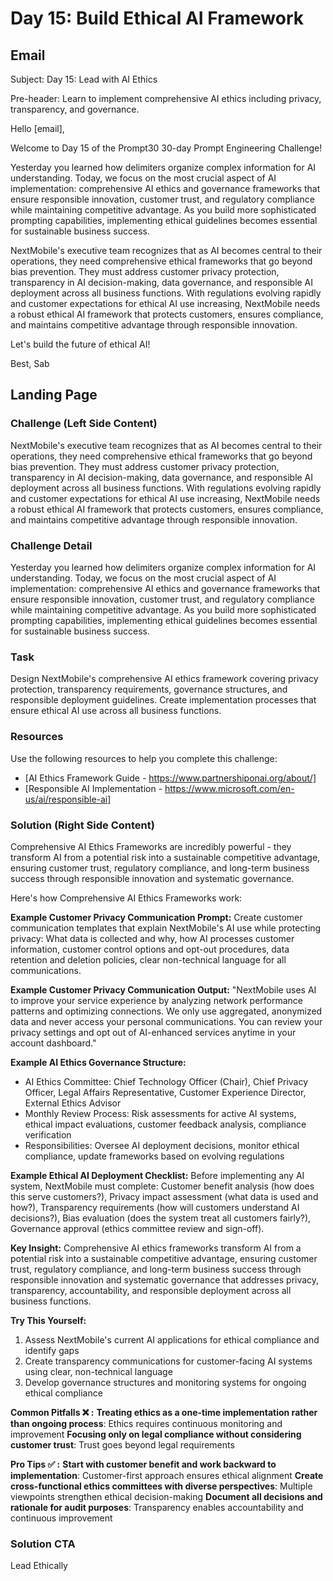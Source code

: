 # Day 15: Build Ethical AI Framework

## Email
Subject: Day 15: Lead with AI Ethics

Pre-header: Learn to implement comprehensive AI ethics including privacy, transparency, and governance.

Hello [email],

Welcome to Day 15 of the Prompt30 30-day Prompt Engineering Challenge!

Yesterday you learned how delimiters organize complex information for AI understanding. Today, we focus on the most crucial aspect of AI implementation: comprehensive AI ethics and governance frameworks that ensure responsible innovation, customer trust, and regulatory compliance while maintaining competitive advantage. As you build more sophisticated prompting capabilities, implementing ethical guidelines becomes essential for sustainable business success.

NextMobile's executive team recognizes that as AI becomes central to their operations, they need comprehensive ethical frameworks that go beyond bias prevention. They must address customer privacy protection, transparency in AI decision-making, data governance, and responsible AI deployment across all business functions. With regulations evolving rapidly and customer expectations for ethical AI use increasing, NextMobile needs a robust ethical AI framework that protects customers, ensures compliance, and maintains competitive advantage through responsible innovation.

Let's build the future of ethical AI!

Best, Sab

## Landing Page

### Challenge (Left Side Content)
NextMobile's executive team recognizes that as AI becomes central to their operations, they need comprehensive ethical frameworks that go beyond bias prevention. They must address customer privacy protection, transparency in AI decision-making, data governance, and responsible AI deployment across all business functions. With regulations evolving rapidly and customer expectations for ethical AI use increasing, NextMobile needs a robust ethical AI framework that protects customers, ensures compliance, and maintains competitive advantage through responsible innovation.

### Challenge Detail
Yesterday you learned how delimiters organize complex information for AI understanding. Today, we focus on the most crucial aspect of AI implementation: comprehensive AI ethics and governance frameworks that ensure responsible innovation, customer trust, and regulatory compliance while maintaining competitive advantage. As you build more sophisticated prompting capabilities, implementing ethical guidelines becomes essential for sustainable business success.

### Task
Design NextMobile's comprehensive AI ethics framework covering privacy protection, transparency requirements, governance structures, and responsible deployment guidelines. Create implementation processes that ensure ethical AI use across all business functions.

### Resources
Use the following resources to help you complete this challenge:
- [AI Ethics Framework Guide - https://www.partnershiponai.org/about/]
- [Responsible AI Implementation - https://www.microsoft.com/en-us/ai/responsible-ai]

### Solution (Right Side Content)
Comprehensive AI Ethics Frameworks are incredibly powerful - they transform AI from a potential risk into a sustainable competitive advantage, ensuring customer trust, regulatory compliance, and long-term business success through responsible innovation and systematic governance.

Here's how Comprehensive AI Ethics Frameworks work:

**Example Customer Privacy Communication Prompt:**
Create customer communication templates that explain NextMobile's AI use while protecting privacy: What data is collected and why, how AI processes customer information, customer control options and opt-out procedures, data retention and deletion policies, clear non-technical language for all communications.

**Example Customer Privacy Communication Output:**
"NextMobile uses AI to improve your service experience by analyzing network performance patterns and optimizing connections. We only use aggregated, anonymized data and never access your personal communications. You can review your privacy settings and opt out of AI-enhanced services anytime in your account dashboard."

**Example AI Ethics Governance Structure:**
- AI Ethics Committee: Chief Technology Officer (Chair), Chief Privacy Officer, Legal Affairs Representative, Customer Experience Director, External Ethics Advisor
- Monthly Review Process: Risk assessments for active AI systems, ethical impact evaluations, customer feedback analysis, compliance verification
- Responsibilities: Oversee AI deployment decisions, monitor ethical compliance, update frameworks based on evolving regulations

**Example Ethical AI Deployment Checklist:**
Before implementing any AI system, NextMobile must complete: Customer benefit analysis (how does this serve customers?), Privacy impact assessment (what data is used and how?), Transparency requirements (how will customers understand AI decisions?), Bias evaluation (does the system treat all customers fairly?), Governance approval (ethics committee review and sign-off).

**Key Insight:**
Comprehensive AI ethics frameworks transform AI from a potential risk into a sustainable competitive advantage, ensuring customer trust, regulatory compliance, and long-term business success through responsible innovation and systematic governance that addresses privacy, transparency, accountability, and responsible deployment across all business functions.

**Try This Yourself:**
1. Assess NextMobile's current AI applications for ethical compliance and identify gaps
2. Create transparency communications for customer-facing AI systems using clear, non-technical language
3. Develop governance structures and monitoring systems for ongoing ethical compliance

**Common Pitfalls ❌ :**
**Treating ethics as a one-time implementation rather than ongoing process**: Ethics requires continuous monitoring and improvement
**Focusing only on legal compliance without considering customer trust**: Trust goes beyond legal requirements

**Pro Tips ✅ :**
**Start with customer benefit and work backward to implementation**: Customer-first approach ensures ethical alignment
**Create cross-functional ethics committees with diverse perspectives**: Multiple viewpoints strengthen ethical decision-making
**Document all decisions and rationale for audit purposes**: Transparency enables accountability and continuous improvement

### Solution CTA
Lead Ethically 